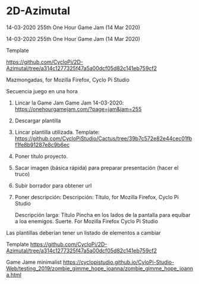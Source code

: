 # 2D-Azimutal

14-03-2020
255th One Hour Game Jam (14 Mar 2020)

14-03-2020
255th One Hour Game Jam (14 Mar 2020)

Template

https://github.com/CycloPi/2D-Azimutal/tree/a314c1277325f47a5a00dcf05d82c141eb759cf2


Mazmongadas, for Mozilla Firefox, Cyclo Pi Studio

Secuencia juego en una hora
1. Lincar la Game Jam
        Game Jam 14-03-2020: https://onehourgamejam.com/?page=jam&jam=255 
2. Descargar plantilla
3. Lincar plantilla utilizada. Template:  https://github.com/CycloPiStudio/Cactus/tree/39b7c572e82e44cec01fbf1fe8b91287e8c9b6ec 
4. Poner título proyecto.
5. Sacar imagen (básica rápida) para preparar presentación (hacer el truco)
6. Subir borrador para obtener url
7. Poner descripción:
    Descripción:
    Título, for Mozilla Firefox, Cyclo Pi Studio
    
    Descripción larga:
    Título
    Pincha en los lados de la pantalla para equibar a loa enemigos. Suerte.
    For Mozilla Firefox
    Cyclo Pi Studio
    
    
Las plantillas deberían tener un listado de elementos a cambiar


Template
https://github.com/CycloPi/2D-Azimutal/tree/a314c1277325f47a5a00dcf05d82c141eb759cf2


Game Jame minimalist
https://cyclopistudio.github.io/CyloPi-Studio-Web/testing_2019/zombie_gimme_hope_joanna/zombie_gimme_hope_joanna.html
